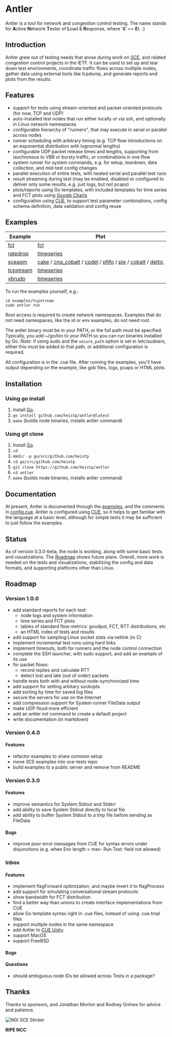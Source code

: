 # Antler

Antler is a tool for network and congestion control testing. The name stands for
**A**ctive **N**etwork **T**ester of **L**oad & **R**esponse, where '&' ==
**E**t. :)

## Introduction

Antler grew out of testing needs that arose during work on
[SCE](https://datatracker.ietf.org/doc/draft-morton-tsvwg-sce/), and related
congestion control projects in the IETF. It can be used to set up and tear down
test environments, coordinate traffic flows across multiple nodes, gather data
using external tools like tcpdump, and generate reports and plots from the
results.

## Features

* support for tests using stream-oriented and packet-oriented protocols (for
  now, TCP and UDP)
* auto-installed test nodes that run either locally or via ssh, and optionally
  in Linux network namespaces
* configurable hierarchy of "runners", that may execute in serial or parallel
  across nodes
* runner scheduling with arbitrary timing (e.g. TCP flow introductions on an
  exponential distribution with lognormal lengths)
* configurable UDP packet release times and lengths, supporting from isochronous
  to VBR or bursty traffic, or combinations in one flow
* system runner for system commands, e.g. for setup, teardown, data collection,
  and mid-test config changes
* parallel execution of entire tests, with nested serial and parallel test runs
* result streaming during test (may be enabled, disabled or configured to
  deliver only some results, e.g. just logs, but not pcaps)
* plots/reports using Go templates, with included templates for time series and
  FCT plots using [Google Charts](https://developers.google.com/chart)
* configuration using [CUE](https://cuelang.org/), to support test parameter
  combinations, config schema definition, data validation and config reuse

## Examples

| Example                     | Plot            |
| --------------------------- | --------------- |
| [fct](examples/fct/fct.cue.tmpl) | [fct](https://www.heistp.net/downloads/antler/examples/fct/fct.html) |
| [ratedrop](examples/ratedrop/ratedrop.cue) | [timeseries](https://www.heistp.net/downloads/antler/examples/ratedrop/timeseries.html) |
| [sceaqm](examples/sceaqm/sceaqm.cue) | [cake](https://www.heistp.net/downloads/antler/examples/sceaqm/cake_timeseries.html) / [cnq_cobalt](https://www.heistp.net/downloads/antler/examples/sceaqm/cnq_cobalt_timeseries.html) / [codel](https://www.heistp.net/downloads/antler/examples/sceaqm/codel_timeseries.html) / [pfifo](https://www.heistp.net/downloads/antler/examples/sceaqm/pfifo_timeseries.html) / [pie](https://www.heistp.net/downloads/antler/examples/sceaqm/pie_timeseries.html) / [cobalt](https://www.heistp.net/downloads/antler/examples/sceaqm/cobalt_timeseries.html) / [deltic](https://www.heistp.net/downloads/antler/examples/sceaqm/deltic_timeseries.html) |
| [tcpstream](examples/tcpstream/tcpstream.cue) | [timeseries](https://www.heistp.net/downloads/antler/examples/tcpstream/timeseries.html) |
| [vbrudp](examples/vbrudp/vbrudp.cue) | [timeseries](https://www.heistp.net/downloads/antler/examples/vbrudp/timeseries.html) |

To run the examples yourself, e.g.:
```
cd examples/tcpstream
sudo antler run
```

Root access is required to create network namespaces. Examples that do not need
namespaces, like the id or env examples, do not need root.

The antler binary must be in your PATH, or the full path must be specified.
Typically, you add ~/go/bin to your PATH so you can run binaries installed by
Go. *Note:* if using sudo and the `secure_path` option is set in /etc/sudoers,
either this must be added to that path, or additional configuration is required.

All configuration is in the .cue file. After running the examples, you'll have
output depending on the example, like gob files, logs, pcaps or HTML plots.

## Installation

### Using go install

1. Install [Go](https://go.dev/).
2. `go install github.com/heistp/antler@latest`
3. `make` (builds node binaries, installs antler command)

### Using git clone

1. Install [Go](https://go.dev/).
2. `cd`
3. `mkdir -p go/src/github.com/heistp`
4. `cd go/src/github.com/heistp`
5. `git clone https://github.com/heistp/antler`
6. `cd antler`
7. `make` (builds node binaries, installs antler command)

## Documentation

At present, Antler is documented through the [examples](examples), and the
comments in [config.cue](config.cue). Antler is configured using
[CUE](https://cuelang.org/), so it helps to get familiar with the language at a
basic level, although for simple tests it may be sufficient to just follow the
examples.

## Status

As of version 0.3.0-beta, the node is working, along with some basic tests and
visualizations. The [Roadmap](#roadmap) shows future plans. Overall, more work
is needed on the tests and visualizations, stabilizing the config and data
formats, and supporting platforms other than Linux.

## Roadmap

### Version 1.0.0

- add standard reports for each test:
  - node logs and system information
  - time series and FCT plots
  - tables of standard flow metrics: goodput, FCT, RTT distributions, etc
  - an HTML index of tests and results
- add support for sampling Linux socket stats via netlink (in C)
- implement incremental test runs using hard links
- implement timeouts, both for runners and the node control connection
- complete the SSH launcher, with sudo support, and add an example of its use
- for packet flows:
  - record replies and calculate RTT
  - detect lost and late (out of order) packets
- handle tests both with and without node-synchronized time
- add support for setting arbitary sockopts
- add sorting by time for saved log files
- secure the servers for use on the Internet
- add compression support for System runner FileData output
- make UDP flood more efficient
- add an antler _init_ command to create a default project
- write documentation (in markdown)

### Version 0.4.0

#### Features

- refactor examples to share common setup
- move SCE examples into sce-tests repo
- build examples to a public server and remove from README

### Version 0.3.0

#### Features

- improve semantics for System.Stdout and Stderr
- add ability to save System Stdout directly to local file
- add ability to buffer System Stdout to a tmp file before sending as FileData

#### Bugs

- improve poor error messages from CUE for syntax errors under disjunctions
  (e.g. when Env length > max- Run.Test: field not allowed)

### Inbox

#### Features

- implement flagForward optimization, and maybe invert it to flagProcess
- add support for simulating conversational stream protocols
- show bandwidth for FCT distribution
- find a better way than unions to create interface implementations from CUE
- allow Go template syntax right in .cue files, instead of using .cue.tmpl files
- support multiple nodes in the same namespace
- add Antler to [CUE Unity](https://github.com/marketplace/cue-unity)
- support MacOS
- support FreeBSD

#### Bugs

#### Questions

- should ambiguous node IDs be allowed across Tests in a package?

## Thanks

Thanks to sponsors, and Jonathan Morton and Rodney Grimes for advice and
patience.

![NGI SCE Sticker](/doc/img/ngi-sce-sticker-200x230.png "NGI SCE Sticker")

**RIPE NCC**
